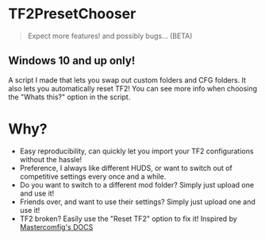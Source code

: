 # TF2PresetChooser
> Expect more features! and possibly bugs... (BETA)

## Windows 10 and up only!
A script I made that lets you swap out custom folders and CFG folders. It also lets you automatically reset TF2!
You can see more info when choosing the "Whats this?" option in the script.


# Why?
- Easy reproducibility, can quickly let you import your TF2 configurations without the hassle!
- Preference, I always like different HUDS, or want to switch out of competitive settings every once and a while.
- Do you want to switch to a different mod folder? Simply just upload one and use it!
- Friends over, and want to use their settings? Simply just upload one and use it!
- TF2 broken? Easily use the "Reset TF2" option to fix it! Inspired by [Mastercomfig's DOCS](https://docs.comfig.app/latest/setup/clean_up/)
